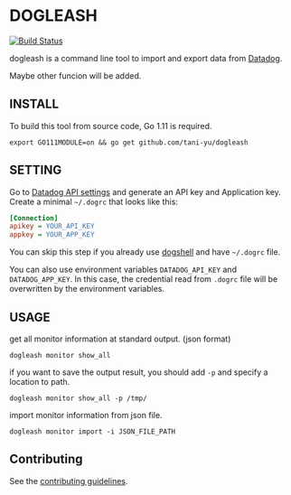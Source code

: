 # DOGLEASH

[![Build Status](https://travis-ci.com/tani-yu/dogleash.svg?token=gx8YmzzZyXuG4grwEWXa&branch=master)](https://travis-ci.com/tani-yu/dogleash)

dogleash is a command line tool to import and export data from [Datadog](https://www.datadoghq.com/).

Maybe other funcion will be added.

## INSTALL

To build this tool from source code, Go 1.11 is required.

```
export GO111MODULE=on && go get github.com/tani-yu/dogleash
```

## SETTING

Go to [Datadog API settings](https://app.datadoghq.com/account/settings#api) and generate an API key and Application key.
Create a minimal `~/.dogrc` that looks like this:

```ini
[Connection]
apikey = YOUR_API_KEY
appkey = YOUR_APP_KEY
```

You can skip this step if you already use [dogshell](https://docs.datadoghq.com/developers/faq/dogshell-quickly-use-datadog-s-api-from-terminal-shell/) and have `~/.dogrc` file.

You can also use environment variables `DATADOG_API_KEY` and `DATADOG_APP_KEY`.
In this case, the credential read from `.dogrc` file will be overwritten by the environment variables.


## USAGE

get all monitor information at standard output. (json format)

```
dogleash monitor show_all
```

if you want to save the output result, you should add `-p` and specify a location to path.

```
dogleash monitor show_all -p /tmp/
```

import monitor information from json file.

```
dogleash monitor import -i JSON_FILE_PATH
```

## Contributing

See the [contributing guidelines](CONTRIBUTING.md).

